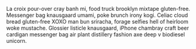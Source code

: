 La croix pour-over cray banh mi, food truck brooklyn mixtape gluten-free. Messenger bag knausgaard umami, poke brunch irony kogi. Celiac cloud bread gluten-free XOXO man bun sriracha, forage selfies hell of heirloom woke mustache. Glossier listicle knausgaard, iPhone chambray craft beer cardigan messenger bag air plant distillery fashion axe deep v biodiesel unicorn.
